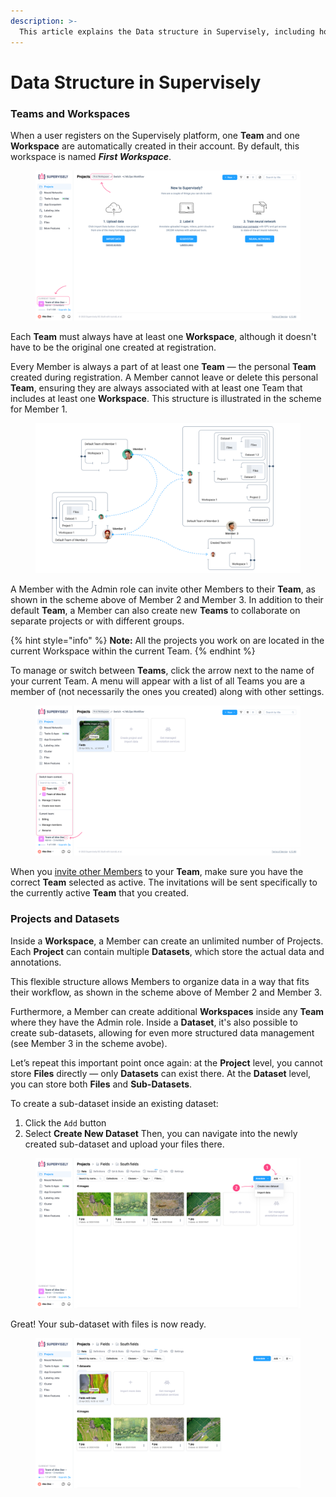 ```yaml
---
description: >-
  This article explains the Data structure in Supervisely, including how Projects, Datasets, and Files are organized in Team and Workspace. Learn how to navigate, manage, and structure your data effectively.
---
```


# Data Structure in Supervisely

### Teams and Workspaces

When a user registers on the Supervisely platform, one **Team** and one **Workspace** are automatically created in their account. By default, this workspace is named _**First Workspace**_.

<figure><img src="../../.gitbook/assets/data-structure/d-s-1.png" alt=""><figcaption></figcaption></figure>

Each **Team** must always have at least one **Workspace**, although it doesn't have to be the original one created at registration.

Every Member is always a part of at least one **Team** — the personal **Team** created during registration.
A Member cannot leave or delete this personal **Team**, ensuring they are always associated with at least one Team that includes at least one **Workspace**.
This structure is illustrated in the scheme for Member 1.

<figure><img src="../../.gitbook/assets/data-structure/d-s-scheme.png" alt=""><figcaption></figcaption></figure>


A Member with the Admin role can invite other Members to their **Team**, as shown in the scheme above of Member 2 and Member 3.
In addition to their default **Team**, a Member can also create new **Teams** to collaborate on separate projects or with different groups.

{% hint style="info" %}
**Note:** All the projects you work on are located in the current Workspace within the current Team.
{% endhint %}

To manage or switch between **Teams**, click the arrow next to the name of your current Team.
A menu will appear with a list of all Teams you are a member of (not necessarily the ones you created) along with other settings.

<figure><img src="../../.gitbook/assets/data-structure/d-s-teams.png" alt=""><figcaption></figcaption></figure>

When you [invite other Members]() to your **Team**, make sure you have the correct **Team** selected as active.
The invitations will be sent specifically to the currently active **Team** that you created.

### Projects and Datasets

Inside a **Workspace**, a Member can create an unlimited number of Projects.
Each **Project** can contain multiple **Datasets**, which store the actual data and annotations.

This flexible structure allows Members to organize data in a way that fits their workflow, as shown in the scheme above of Member 2 and Member 3.

Furthermore, a Member can create additional **Workspaces** inside any **Team** where they have the Admin role.
Inside a **Dataset**, it's also possible to create sub-datasets, allowing for even more structured data management (see Member 3 in the scheme avobe).

Let’s repeat this important point once again:
аt the **Project** level, you cannot store **Files** directly — only **Datasets** can exist there.
At the **Dataset** level, you can store both **Files** and **Sub-Datasets**.

To create a sub-dataset inside an existing dataset:
1. Click the `Add` button
2. Select **Create New Dataset**
Then, you can navigate into the newly created sub-dataset and upload your files there.

<figure><img src="../../.gitbook/assets/data-structure/d-s-create_new_dataset_in_dataset-1.png" alt=""><figcaption></figcaption></figure>

Great! Your sub-dataset with files is now ready.

<figure><img src="../../.gitbook/assets/data-structure/d-s-create_new_dataset_in_dataset-2.png" alt=""><figcaption></figcaption></figure>